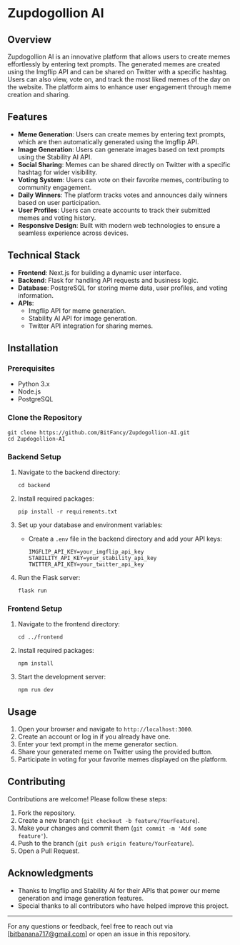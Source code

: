 # Zupdogollion AI

## Overview

Zupdogollion AI is an innovative platform that allows users to create memes effortlessly by entering text prompts. The generated memes are created using the Imgflip API and can be shared on Twitter with a specific hashtag. Users can also view, vote on, and track the most liked memes of the day on the website. The platform aims to enhance user engagement through meme creation and sharing.

## Features

- **Meme Generation**: Users can create memes by entering text prompts, which are then automatically generated using the Imgflip API.
- **Image Generation**: Users can generate images based on text prompts using the Stability AI API.
- **Social Sharing**: Memes can be shared directly on Twitter with a specific hashtag for wider visibility.
- **Voting System**: Users can vote on their favorite memes, contributing to community engagement.
- **Daily Winners**: The platform tracks votes and announces daily winners based on user participation.
- **User Profiles**: Users can create accounts to track their submitted memes and voting history.
- **Responsive Design**: Built with modern web technologies to ensure a seamless experience across devices.

## Technical Stack

- **Frontend**: Next.js for building a dynamic user interface.
- **Backend**: Flask for handling API requests and business logic.
- **Database**: PostgreSQL for storing meme data, user profiles, and voting information.
- **APIs**:
  - Imgflip API for meme generation.
  - Stability AI API for image generation.
  - Twitter API integration for sharing memes.

## Installation

### Prerequisites

- Python 3.x
- Node.js
- PostgreSQL

### Clone the Repository

```
git clone https://github.com/BitFancy/Zupdogollion-AI.git
cd Zupdogollion-AI
```

### Backend Setup

1. Navigate to the backend directory:
   ```
   cd backend
   ```

2. Install required packages:
   ```
   pip install -r requirements.txt
   ```

3. Set up your database and environment variables:
   - Create a `.env` file in the backend directory and add your API keys:
     ```
     IMGFLIP_API_KEY=your_imgflip_api_key
     STABILITY_API_KEY=your_stability_api_key
     TWITTER_API_KEY=your_twitter_api_key
     ```

4. Run the Flask server:
   ```
   flask run
   ```

### Frontend Setup

1. Navigate to the frontend directory:
   ```
   cd ../frontend
   ```

2. Install required packages:
   ```
   npm install
   ```

3. Start the development server:
   ```
   npm run dev
   ```

## Usage

1. Open your browser and navigate to `http://localhost:3000`.
2. Create an account or log in if you already have one.
3. Enter your text prompt in the meme generator section.
4. Share your generated meme on Twitter using the provided button.
5. Participate in voting for your favorite memes displayed on the platform.

## Contributing

Contributions are welcome! Please follow these steps:

1. Fork the repository.
2. Create a new branch (`git checkout -b feature/YourFeature`).
3. Make your changes and commit them (`git commit -m 'Add some feature'`).
4. Push to the branch (`git push origin feature/YourFeature`).
5. Open a Pull Request.

## Acknowledgments

- Thanks to Imgflip and Stability AI for their APIs that power our meme generation and image generation features.
- Special thanks to all contributors who have helped improve this project.

---

For any questions or feedback, feel free to reach out via [bitbanana717@gmail.com] or open an issue in this repository.
